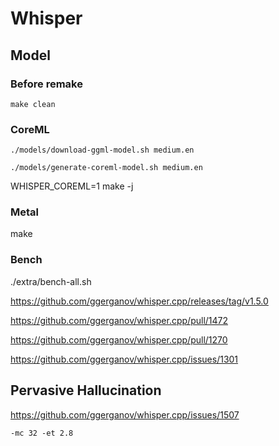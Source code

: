 # Whisper

## Model

### Before remake

```
make clean
```

### CoreML

```
./models/download-ggml-model.sh medium.en

./models/generate-coreml-model.sh medium.en
```

WHISPER_COREML=1 make -j

### Metal

make

### Bench

./extra/bench-all.sh

https://github.com/ggerganov/whisper.cpp/releases/tag/v1.5.0

https://github.com/ggerganov/whisper.cpp/pull/1472

https://github.com/ggerganov/whisper.cpp/pull/1270

https://github.com/ggerganov/whisper.cpp/issues/1301

## Pervasive Hallucination

https://github.com/ggerganov/whisper.cpp/issues/1507

```
-mc 32 -et 2.8
```
